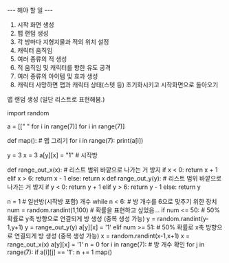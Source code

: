 --- 해야 할 일 ---
1. 시작 화면 생성
2. 맵 랜덤 생성
3. 각 방마다 지형지물과 적의 위치 설정
4. 캐릭터 움직임
5. 여러 종류의 적 생성
6. 적 움직임 및 캐릭터를 향한 유도 공격
7. 여러 종류의 아이템 및 효과 생성
8. 캐릭터 사망하면 맵과 캐릭터 상태(스텟 등) 초기화시키고 시작화면으로 돌아오기


맵 랜덤 생성 (일단 리스트로 표현해봄.)

import random

a = [[" " for i in range(7)] for i in range(7)]

def map(): # 맵 그리기
    for i in range(7):
        print(a[i])
        
y = 3
x = 3
a[y][x] = "1" # 시작방

def range_out_x(x): # 리스트 범위 바깥으로 나가는 거 방지
    if x < 0:
        return x + 1
    elif x > 6:
        return x - 1
    else:
        return x
def range_out_y(y): # 리스트 범위 바깥으로 나가는 거 방지
    if y < 0:
        return y + 1
    elif y > 6:
        return y - 1
    else:
        return y
        
n = 1 # 일반방(시작방 포함) 개수
while n < 6: # 방 개수를 6으로 맞추기 위한 장치
    num = random.randint(1,100) # 확률을 표현하고 싶었음...
    if num <= 50: # 50% 확률로 y축 방향으로 연결되게 방 생성 (중복 생성 가능)
        y = random.randint(y-1,y+1)
        y = range_out_y(y)
        a[y][x] = '1'
    elif num >= 51: # 50% 확률로 x축 방향으로 연결되게 방 생성 (중복 생성 가능)
        x = random.randint(x-1,x+1)
        x = range_out_x(x)
        a[y][x] = '1'
    n = 0
    for i in range(7): # 방 개수 확인
        for j in range(7):
            if a[i][j] == '1':
                n += 1
map()
